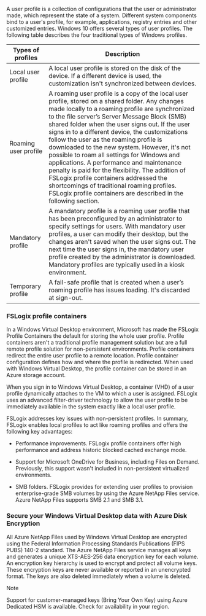 A user profile is a collection of configurations that the user or administrator made, which represent the state of a system. Different system components bind to a user's profile, for example, applications, registry entries and other customized entries. Windows 10 offers several types of user profiles. The following table describes the four traditional types of Windows profiles.


| **Types of profiles** | **Description**                             |
| --------------------- | ---------------------------------- |
| Local user profile|A local user profile is  stored on the disk of the device. If a different device is used, the  customization isn't synchronized between devices.|
|Roaming user profile|A roaming user profile is a copy of the local user profile, stored on a shared folder. Any changes made locally to a roaming profile are synchronized to the file server’s Server Message Block (SMB) shared folder when the user signs out. If the user signs in to a different device, the customizations follow the user as the roaming profile is downloaded to the new system.  However, it's not possible to roam all settings for Windows and applications. A performance and maintenance penalty is paid for the  flexibility. The addition of FSLogix profile containers addressed the shortcomings of traditional roaming profiles. FSLogix profile containers are described in the following section.|
|Mandatory profile| A mandatory profile is a roaming user profile that has been preconfigured by an administrator to specify settings for users. With mandatory user profiles, a user can modify their desktop, but the changes aren't saved when the user signs out. The next time the user signs in, the mandatory user profile created by the administrator is downloaded. Mandatory profiles are typically used in a kiosk environment.|
|Temporary profile|A fail-safe profile that is created when a user’s roaming profile has issues loading. It's discarded at sign-out.|

### FSLogix profile containers

In a Windows Virtual Desktop environment, Microsoft has made the FSLogix Profile Containers the default for storing the whole user profile. Profile containers aren't a traditional profile management solution but are a full remote profile solution for non-persistent environments. Profile containers redirect the entire user profile to a remote location. Profile container configuration defines how and where the profile is redirected. When used with Windows Virtual Desktop, the profile container can be stored in an Azure storage account.

When you sign in to Windows Virtual Desktop, a container (VHD) of a user profile dynamically attaches to the VM to which a user is assigned. FSLogix uses an advanced filter-driver technology to allow the user profile to be immediately available in the system exactly like a local user profile.

FSLogix addresses key issues with non-persistent profiles. In summary, FSLogix enables local profiles to act like roaming profiles and offers the following key advantages:

- Performance improvements. FSLogix profile containers offer high performance and address historic blocked cached exchange mode.

- Support for Microsoft OneDrive for Business, including Files on Demand. Previously, this support wasn't included in non-persistent virtualized environments.

- SMB folders. FSLogix provides for extending user profiles to provision enterprise-grade SMB volumes by using the Azure NetApp Files service. Azure NetApp Files supports SMB 2.1 and SMB 3.1.

### Secure your Windows Virtual Desktop data with Azure Disk Encryption

All Azure NetApp Files used by Windows Virtual Desktop are encrypted using the Federal Information Processing Standards Publications (FIPS PUBS) 140-2 standard. The Azure NetApp Files service manages all keys and generates a unique XTS-AES-256 data encryption key for each volume. An encryption key hierarchy is used to encrypt and protect all volume keys. These encryption keys are never available or reported in an unencrypted format. The keys are also deleted immediately when a volume is deleted.

> [!NOTE]
> Support for customer-managed keys (Bring Your Own Key) using Azure Dedicated HSM is available. Check for availability in your region.
